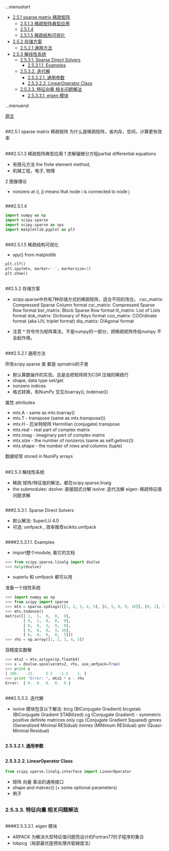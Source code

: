 ...menustart

 - [2.5.1 sparse matrix 稀疏矩阵](#fca8e35517fe35e6d20e8d2e3bbc1bf5)
     - [2.5.1.3 稀疏矩阵典型应用](#9cadc88507c523d3dea5a4f476db725b)
     - [2.5.1.4](#15ddb90d4e7b762fddb46580bd9bcefb)
     - [2.5.1.5 稀疏结构可视化](#c360446bd3390522432da925eda08668)
 - [2.5.2 存储方案](#579875f7240429c4dadfb8219bf0bcd6)
     - [2.5.2.1 通用方法](#2dc46803617f7ef534fcce33d32cdf39)
 - [2.5.3 解线性系统](#d1ccdc928930ec7d6b9d66d9d154a6f1)
     - [2.5.3.1. Sparse Direct Solvers](#7b13e1c4fcfcdb6da049730df1b70967)
         - [2.5.3.1.1. Examples](#a4a00f0768812a252f71feaa5d5a55ac)
     - [2.5.3.2. 迭代解](#b9d0a750d313c7b2e876e9695bdb5268)
         - [2.5.3.2.1. 通用参数](#03433a82bafbd7224fd8702e88608a38)
         - [2.5.3.2.2. LinearOperator Class](#6cd19b9ed1714fc2c5bd241abb7b68b3)
     - [2.5.3.3. 特征向量 相关问题解法](#f1e287ba5f84969a417285aa500fdf34)
         - [2.5.3.3.1. eigen 模块](#2c38fb63669a60c4149b23eb29a35ceb)

...menuend


[原文](http://scipy-lectures.github.io/index.html)
<h2 id="fca8e35517fe35e6d20e8d2e3bbc1bf5"></h2>


##2.5.1 sparse matrix 稀疏矩阵
为什么是稀疏矩阵，省内存，空间，计算更有效率

<h2 id="9cadc88507c523d3dea5a4f476db725b"></h2>


###2.5.1.3 稀疏矩阵典型应用
1 求解偏微分方程partial differential equations

* 有限元方法 the finite element method, 
* 机械工程，电子, 物理

2 图像理论

* nonzero at (i, j) means that node i is connected to node j

<h2 id="15ddb90d4e7b762fddb46580bd9bcefb"></h2>


###2.5.1.4 
```python
import numpy as np
import scipy.sparse
import scipy.sparse as sps
import matplotlib.pyplot as plt
```

<h2 id="c360446bd3390522432da925eda08668"></h2>


###2.5.1.5 稀疏结构可视化

* spy() from matplotlib
```python
plt.clf()
plt.spy(mtx, marker='.', markersize=2)
plt.show()
```

<h2 id="579875f7240429c4dadfb8219bf0bcd6"></h2>


##2.5.2 存储方案

* scipy.sparse中共有7种存储方式的稀疏矩阵，适合不同的场合。
csc_matrix: Compressed Sparse Column format
csr_matrix: Compressed Sparse Row format
bsr_matrix: Block Sparse Row format
lil_matrix: List of Lists format
dok_matrix: Dictionary of Keys format
coo_matrix: COOrdinate format (aka IJV, triplet format)
dia_matrix: DIAgonal format

* 注意 * 符号作为矩阵乘法，不是numpy的一部分，把稀疏矩阵传给numpy 不会起作用。

<h2 id="2dc46803617f7ef534fcce33d32cdf39"></h2>


###2.5.2.1 通用方法

所有scipy.sparse 类 都是 spmatrix的子类

* 默认算数操作的实现，总是会把矩阵转为CSR 压缩的稀疏行
* shape, data type set/get
* nonzero indices
* 格式转换，和NumPy 交互(toarray(), todense())
 

属性 attributes

* mtx.A - same as mtx.toarray()
* mtx.T - transpose (same as mtx.transpose())
* mtx.H - 厄米特矩阵 Hermitian (conjugate) transpose
* mtx.real - real part of complex matrix
* mtx.imag - imaginary part of complex matrix
* mtx.size - the number of nonzeros (same as self.getnnz())
* mtx.shape - the number of rows and columns (tuple)

数据经常 stored in NumPy arrays


<h2 id="d1ccdc928930ec7d6b9d66d9d154a6f1"></h2>


##2.5.3 解线性系统

* 稀疏 矩阵/特征值的解法，都在scipy.sparse.linalg
* the submodules:
dsolve: 直接因式分解
isolve: 迭代法解
eigen: 稀疏特征值问题求解

<h2 id="7b13e1c4fcfcdb6da049730df1b70967"></h2>


###2.5.3.1. Sparse Direct Solvers

* 默认解法: SuperLU 4.0
* 可选: umfpack , 效率推荐scikits.umfpack

<h2 id="a4a00f0768812a252f71feaa5d5a55ac"></h2>


####2.5.3.1.1. Examples

* import整个module, 看它的文档
```python
>>> from scipy.sparse.linalg import dsolve
>>> help(dsolve) 
```
* superlu 和 umfpack 都可以用

准备一个线性系统
```python
>>> import numpy as np
>>> from scipy import sparse
>>> mtx = sparse.spdiags([[1, 2, 3, 4, 5], [6, 5, 8, 9, 10]], [0, 1], 5, 5)
>>> mtx.todense()
matrix([[ 1,  5,  0,  0,  0],
        [ 0,  2,  8,  0,  0],
        [ 0,  0,  3,  9,  0],
        [ 0,  0,  0,  4, 10],
        [ 0,  0,  0,  0,  5]])
>>> rhs = np.array([1, 2, 3, 4, 5])
```

双精度实数解
```python
>>> mtx2 = mtx.astype(np.float64)
>>> x = dsolve.spsolve(mtx2, rhs, use_umfpack=True)
>>> print x
[ 106.   -21.     5.5   -1.5    1. ]
>>> print "Error: ", mtx2 * x - rhs
Error:  [ 0.  0.  0.  0.  0.]
```

<h2 id="b9d0a750d313c7b2e876e9695bdb5268"></h2>


###2.5.3.2. 迭代解

* isolve 模块包含以下解法:
bicg (BIConjugate Gradient)
bicgstab (BIConjugate Gradient STABilized)
cg (Conjugate Gradient) - symmetric positive definite matrices only
cgs (Conjugate Gradient Squared)
gmres (Generalized Minimal RESidual)
minres (MINimum RESidual)
qmr (Quasi-Minimal Residual)

<h2 id="03433a82bafbd7224fd8702e88608a38"></h2>


#### 2.5.3.2.1. 通用参数

<h2 id="6cd19b9ed1714fc2c5bd241abb7b68b3"></h2>


#### 2.5.3.2.2. LinearOperator Class
```python
from scipy.sparse.linalg.interface import LinearOperator
```

* 矩阵 向量 乘法的通用接口
* shape and matvec()  (+ some optional parameters)
* 例子

<h2 id="f1e287ba5f84969a417285aa500fdf34"></h2>


### 2.5.3.3. 特征向量 相关问题解法
<h2 id="2c38fb63669a60c4149b23eb29a35ceb"></h2>


####2.5.3.3.1. eigen 模块
* ARPACK 为解决大型特征值问题而设计的Fortran77的子程序的集合
* lobpcg（局部最优座预处理共轭梯度法）









